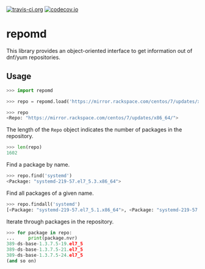 [![travis-ci.org](https://img.shields.io/travis/carlwgeorge/repomd.svg)](https://travis-ci.org/carlwgeorge/repomd)
[![codecov.io](https://img.shields.io/codecov/c/github/carlwgeorge/repomd.svg)](https://codecov.io/gh/carlwgeorge/repomd)

# repomd

This library provides an object-oriented interface to get information out of dnf/yum repositories.

## Usage

```python
>>> import repomd

>>> repo = repomd.load('https://mirror.rackspace.com/centos/7/updates/x86_64/')

>>> repo
<Repo: "https://mirror.rackspace.com/centos/7/updates/x86_64/">
```

The length of the `Repo` object indicates the number of packages in the repository.

```python
>>> len(repo)
1602
```

Find a package by name.

```python
>>> repo.find('systemd')
<Package: "systemd-219-57.el7_5.3.x86_64">
```

Find all packages of a given name.

```python
>>> repo.findall('systemd')
[<Package: "systemd-219-57.el7_5.1.x86_64">, <Package: "systemd-219-57.el7_5.3.x86_64">]
```

Iterate through packages in the repository.

```python
>>> for package in repo:
...     print(package.nvr)
389-ds-base-1.3.7.5-19.el7_5
389-ds-base-1.3.7.5-21.el7_5
389-ds-base-1.3.7.5-24.el7_5
(and so on)
```
